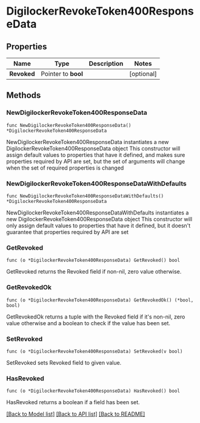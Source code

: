 # DigilockerRevokeToken400ResponseData

## Properties

Name | Type | Description | Notes
------------ | ------------- | ------------- | -------------
**Revoked** | Pointer to **bool** |  | [optional] 

## Methods

### NewDigilockerRevokeToken400ResponseData

`func NewDigilockerRevokeToken400ResponseData() *DigilockerRevokeToken400ResponseData`

NewDigilockerRevokeToken400ResponseData instantiates a new DigilockerRevokeToken400ResponseData object
This constructor will assign default values to properties that have it defined,
and makes sure properties required by API are set, but the set of arguments
will change when the set of required properties is changed

### NewDigilockerRevokeToken400ResponseDataWithDefaults

`func NewDigilockerRevokeToken400ResponseDataWithDefaults() *DigilockerRevokeToken400ResponseData`

NewDigilockerRevokeToken400ResponseDataWithDefaults instantiates a new DigilockerRevokeToken400ResponseData object
This constructor will only assign default values to properties that have it defined,
but it doesn't guarantee that properties required by API are set

### GetRevoked

`func (o *DigilockerRevokeToken400ResponseData) GetRevoked() bool`

GetRevoked returns the Revoked field if non-nil, zero value otherwise.

### GetRevokedOk

`func (o *DigilockerRevokeToken400ResponseData) GetRevokedOk() (*bool, bool)`

GetRevokedOk returns a tuple with the Revoked field if it's non-nil, zero value otherwise
and a boolean to check if the value has been set.

### SetRevoked

`func (o *DigilockerRevokeToken400ResponseData) SetRevoked(v bool)`

SetRevoked sets Revoked field to given value.

### HasRevoked

`func (o *DigilockerRevokeToken400ResponseData) HasRevoked() bool`

HasRevoked returns a boolean if a field has been set.


[[Back to Model list]](../README.md#documentation-for-models) [[Back to API list]](../README.md#documentation-for-api-endpoints) [[Back to README]](../README.md)


